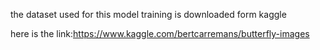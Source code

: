 the dataset used for this model training is downloaded form kaggle

 here is the link:https://www.kaggle.com/bertcarremans/butterfly-images